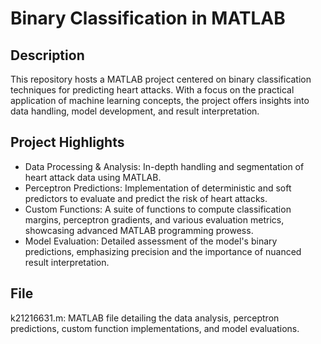 # Binary Classification in MATLAB

## Description
This repository hosts a MATLAB project centered on binary classification techniques for predicting heart attacks. With a focus on the practical application of machine learning concepts, the project offers insights into data handling, model development, and result interpretation.

## Project Highlights
- Data Processing & Analysis: In-depth handling and segmentation of heart attack data using MATLAB.
- Perceptron Predictions: Implementation of deterministic and soft predictors to evaluate and predict the risk of heart attacks.
- Custom Functions: A suite of functions to compute classification margins, perceptron gradients, and various evaluation metrics, showcasing advanced MATLAB programming prowess.
- Model Evaluation: Detailed assessment of the model's binary predictions, emphasizing precision and the importance of nuanced result interpretation.

## File
k21216631.m: MATLAB file detailing the data analysis, perceptron predictions, custom function implementations, and model evaluations.
